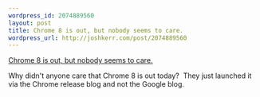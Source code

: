 ```yaml
--- 
wordpress_id: 2074889560
layout: post
title: Chrome 8 is out, but nobody seems to care.
wordpress_url: http://joshkerr.com/post/2074889560
---
```

<a href="http://techcrunch.com/2010/12/02/chrome-8-2/?utm_source=feedburner&utm_medium=feed&utm_campaign=Feed%3A+Techcrunch+%28TechCrunch%29">Chrome 8 is out, but nobody seems to care.</a><br/><p>Why didn't anyone care that Chrome 8 is out today?  They just launched it via the Chrome release blog and not the Google blog.</p>
